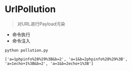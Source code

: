 # UrlPollution

>对URL进行Payload污染

* 命令执行
* 命令注入
```
python pollution.py
```

```
['a=1phpinfo%28%29%3B&b=2', 'a=1&b=2phpinfo%28%29%3B', 'a=1echo+1%3B&b=2', 'a=1&b=2echo+1%3B']
```
